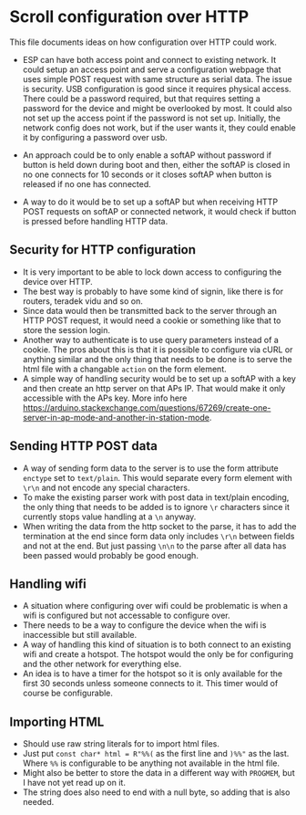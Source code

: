 # Scroll configuration over HTTP
This file documents ideas on how configuration over HTTP could work.

* ESP can have both access point and connect to existing network. It could setup an access point and serve a configuration webpage that uses simple POST request with same structure as serial data. The issue is security. USB configuration is good since it requires physical access. There could be a password required, but that requires setting a password for the device and might be overlooked by most. It could also not set up the access point if the password is not set up. Initially, the network config does not work, but if the user wants it, they could enable it by configuring a password over usb.

* An approach could be to only enable a softAP without password if button is held down during boot and then, either the softAP is closed in no one connects for 10 seconds or it closes softAP when button is released if no one has connected.

* A way to do it would be to set up a softAP but when receiving HTTP POST requests on softAP or connected network, it would check if button is pressed before handling HTTP data.

## Security for HTTP configuration
* It is very important to be able to lock down access to configuring the device over HTTP.
* The best way is probably to have some kind of signin, like there is for routers, teradek vidu and so on.
* Since data would then be transmitted back to the server through an HTTP POST request, it would need a cookie or something like that to store the session login.
* Another way to authenticate is to use query parameters instead of a cookie. The pros about this is that it is possible to configure via cURL or anything similar and the only thing that needs to be done is to serve the html file with a changable `action` on the form element.
* A simple way of handling security would be to set up a softAP with a key and then create an http server on that APs IP. That would make it only accessible with the APs key. More info here https://arduino.stackexchange.com/questions/67269/create-one-server-in-ap-mode-and-another-in-station-mode.

## Sending HTTP POST data
* A way of sending form data to the server is to use the form attribute `enctype` set to `text/plain`. This would separate every form element with `\r\n` and not encode any special characters.
* To make the existing parser work with post data in text/plain encoding, the only thing that needs to be added is to ignore `\r` characters since it currently stops value handling at a `\n` anyway.
* When writing the data from the http socket to the parse, it has to add the termination at the end since form data only includes `\r\n` between fields and not at the end. But just passing `\n\n` to the parse after all data has been passed would probably be good enough.

## Handling wifi
* A situation where configuring over wifi could be problematic is when a wifi is configured but not accessable to configure over.
* There needs to be a way to configure the device when the wifi is inaccessible but still available.
* A way of handling this kind of situation is to both connect to an existing wifi and create a hotspot. The hotspot would the only be for configuring and the other network for everything else.
* An idea is to have a timer for the hotspot so it is only available for the first 30 seconds unless someone connects to it. This timer would of course be configurable.

## Importing HTML
* Should use raw string literals for to import html files.
* Just put `const char* html = R"%%(` as the first line and `)%%"` as the last. Where `%%` is configurable to be anything not available in the html file.
* Might also be better to store the data in a different way with `PROGMEM`, but I have not yet read up on it.
* The string does also need to end with a null byte, so adding that is also needed.
